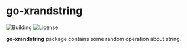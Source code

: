 # go-xrandstring

![Building](https://img.shields.io/badge/building-passing-green.svg)
![License](https://img.shields.io/badge/license-MIT-blue.svg)

**go-xrandstring** package contains some random operation about string.
